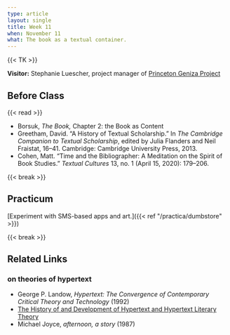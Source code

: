 ```yaml
---
type: article
layout: single
title: Week 11
when: November 11
what: The book as a textual container.
---
```


{{< TK >}}

**Visitor:** Stephanie Luescher, project manager of [Princeton Geniza Project](https://www.princeton.edu/news/2020/02/11/fragile-fragments-marina-rustow-unpacks-daily-life-medieval-egypt)

## Before Class

{{< read >}}
- Borsuk, *The Book,* Chapter 2: the Book as Content
- Greetham, David. “A History of Textual Scholarship.” In *The Cambridge Companion to Textual Scholarship*, edited by Julia Flanders and Neil Fraistat, 16–41. Cambridge: Cambridge University Press, 2013.
- Cohen, Matt. “Time and the Bibliographer: A Meditation on the Spirit of Book Studies.” *Textual Cultures* 13, no. 1 (April 15, 2020): 179–206.

{{< break >}}

## Practicum

[Experiment with SMS-based apps and art.]({{< ref "/practica/dumbstore" >}})

{{< break >}}

## Related Links

### on theories of hypertext
  - George P. Landow, *Hypertext: The Convergence of Contemporary Critical Theory and Technology* (1992)
  - [The History of and Development of Hypertext and Hypertext Literary Theory](https://nocategories.net/hypertext/chapter_one.htm)
  - Michael Joyce, *afternoon, a story* (1987)